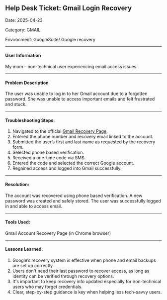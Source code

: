## Help Desk Ticket: Gmail Login Recovery

Date: 2025-04-23 

Category: GMAIL 

Environment: GoogleSuite/ Google recovery 

----------------------------------------------------------------------------------------------------------------------------------------------

#### User Information

My mom – non-technical user experiencing email access issues.

----------------------------------------------------------------------------------------------------------------------------------------------

#### Problem Description

The user was unable to log in to her Gmail account due to a forgotten password. She was unable to access important emails and felt frustrated and stuck.

----------------------------------------------------------------------------------------------------------------------------------------------

####  Troubleshooting Steps:

1. Navigated to the official [Gmail Recovery Page](https://accounts.google.com/signin/recovery).
2. Entered the phone number and recovery email linked to the account.
3. Submitted the user’s first and last name as requested by the recovery form.
4. Selected phone based verification.
5. Received a one-time code via SMS.
6. Entered the code and selected the correct Google account.
7. Regained access and logged into Gmail successfully.

----------------------------------------------------------------------------------------------------------------------------------------------

#### Resolution:
The account was recovered using phone based verification. A new password was created and safely stored. The user was successfully logged in and able to access email.

----------------------------------------------------------------------------------------------------------------------------------------------

####  Tools Used:
 Gmail Account Recovery Page (in Chrome browser)

----------------------------------------------------------------------------------------------------------------------------------------------

####  Lessons Learned:
1. Google’s recovery system is effective when phone and email backups are set up correctly.
2. Users don't need their last password to recover access, as long as identity can be verified through recovery options.
3. It's important to keep recovery info updated especially for non-technical users who may forget credentials.
4. Clear, step-by-step guidance is key when helping less tech-savvy users.
